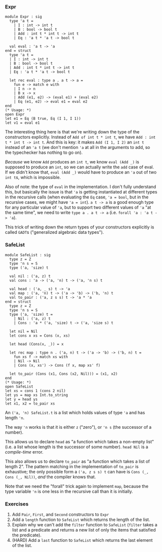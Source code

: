### Expr

    module Expr : sig
      type 'a t =
        | I : int -> int t
        | B : bool -> bool t
        | Add : int t * int t -> int t
        | Eq : 'a t * 'a t -> bool t

      val eval : 'a t -> 'a
    end = struct
      type 'a t =
      | I : int -> int t
      | B : bool -> bool t
      | Add : int t * int t -> int t
      | Eq : 'a t * 'a t -> bool t

      let rec eval : type a . a t -> a =
        fun e -> match e with
        | I n -> n
        | B x -> x
        | Add (e1, e2) -> (eval e1) + (eval e2)
        | Eq (e1, e2) -> eval e1 = eval e2
    end
    (* Usage: *)
    open Expr
    let e1 = Eq (B true, Eq (I 1, I 1))
    let v1 = eval e1

The interesting thing here is that we're writing down the type of the constructors explicitly. Instead of `Add of int t * int t`, we have `Add : int t * int t -> int t`. And this is key: it makes `Add (I 1, I 2)` an `int t` instead of an `'a t` (we don't mention `'a` at all in the arguments to add, so the typechecker has nothing to go on).

_Because_ we know `Add` produces an `int t`, we know `eval (Add _)` is supposed to produce an `int`, so we can actually write the `add` case of eval. If we didn't know that, `eval (Add _)` would have to produce an `'a` out of two `int t`s, which is impossible.

Also of note: the type of `eval` in the implementation. I don't fully understand this, but basically the issue is that `'a` is getting instantiated at different types in the recursive calls (when evaluating the `Eq` case, `'a = bool`, but in the recursive cases, we might have `'a = int`). `a t -> a` is a good enough type for any particular value of `'a`, but to support two different values of `'a` "at the same time", we need to write `type a . a t -> a` (i.e. `forall 'a : 'a t -> 'a`).

This trick of writing down the return types of your constructors explicitly is called `GADT`s ("generalized algebraic data types").

### SafeList

    module SafeList : sig
      type z = Z
      type 'n s = S
      type ('a, 'size) t

      val nil : ('a, z) t
      val cons : 'a -> ('a, 'n) t -> ('a, 'n s) t

      val head : ('a, _ s) t -> 'a
      val map : ('a, 'n) t -> ('a -> 'b) -> ('b, 'n) t
      val to_pair : ('a, z s s) t -> 'a * 'a
    end = struct
      type z = Z
      type 'n s = S
      type ('a, 'size) t =
        | Nil : ('a, z) t
        | Cons : 'a * ('a, 'size) t -> ('a, 'size s) t

      let nil = Nil
      let cons x xs = Cons (x, xs)

      let head (Cons(x, _)) = x

      let rec map : type n . ('a, n) t -> ('a -> 'b) -> ('b, n) t =
        fun xs f -> match xs with
        | Nil -> Nil
        | Cons (x, xs') -> Cons (f x, map xs' f)

      let to_pair (Cons (x1, Cons (x2, Nil))) = (x1, x2)
    end
    (* Usage: *)
    open SafeList
    let xs = cons 1 (cons 2 nil)
    let ys = map xs Int.to_string
    let y = head ys
    let x1, x2 = to_pair xs

An `('a, 'n) SafeList.t` is a list which holds values of type `'a` and has length `'n`.

The way `'n` works is that it is either `z` ("zero"), or `'n s` (the successor of a number).

This allows us to declare `head` as "a function which takes a non-empty list" (i.e. a list whose length is the successor of some number). `head Nil` is a _compile-time_ error.

This also allows us to declare `to_pair` as "a function which takes a list of length 2". The pattern matching in the implementation of `to_pair` is exhaustive; the only possible form a `('a, z s s) t` can have is `Cons (_, Cons (_, Nil))`, _and_ the compiler knows that.

Note that we need the "forall" trick again to implement `map`, because the type variable `'n` is one less in the recursive call than it is initially.

### Exercises

1. Add `Pair`, `First`, and `Second` constructors to `Expr`
2. Add a `length` function to `SafeList` which returns the length of the list.
3. Explain why we can't add the `filter` function to `SafeList` (`filter` takes a list and a predicate and returns a new list of only the items that satisfied the predicate).
4. (HARD) Add a `last` function to `SafeList` which returns the last element of the list.
